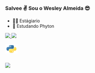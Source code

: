 ### Salvee ✌ Sou o Wesley Almeida 😎

- 🐱‍👤 Estágiario
- 📘 Estudando Phyton

 </div>
   <a href="https://github.com/WsaWudang">
   <img height="200em" src="https://github-readme-stats.vercel.app/api?username=WsaWudang&show_icons=true&theme=dark&include_all_commits=true&count_private=true"/>
   <img height="167em" src="https://github-readme-stats.vercel.app/api/top-langs/?username=WsaWudang&layout=compact&langs_count=7&theme=dark"/>
 </div>
 
<div style="display: inline_block"><br>
  <img align="center" alt="Rafa-Python" height="30" width="40" src="https://raw.githubusercontent.com/devicons/devicon/master/icons/python/python-original.svg">
</div>

##

<div> 
  <a href="https://www.instagram.com/ws_almeida_/" target="_blank"><img src="https://img.shields.io/badge/-Instagram-%23E4405F?style=for-the-badge&logo=instagram&logoColor=white" target="_blank"></a>
</div>
